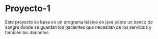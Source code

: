 # Proyecto-1
Este proyecto se basa en un programa básico en java sobre un banco de sangre donde se guardan los pacientes que necesitan de los servicios y también los donantes 

